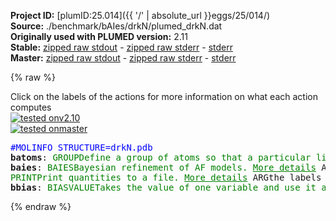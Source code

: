 **Project ID:** [plumID:25.014]({{ '/' | absolute_url }}eggs/25/014/)  
**Source:** ./benchmark/bAIes/drkN/plumed_drkN.dat  
**Originally used with PLUMED version:** 2.11  
**Stable:** [zipped raw stdout](plumed_drkN.dat.plumed.stdout.txt.zip) - [zipped raw stderr](plumed_drkN.dat.plumed.stderr.txt.zip) - [stderr](plumed_drkN.dat.plumed.stderr)  
**Master:** [zipped raw stdout](plumed_drkN.dat.plumed_master.stdout.txt.zip) - [zipped raw stderr](plumed_drkN.dat.plumed_master.stderr.txt.zip) - [stderr](plumed_drkN.dat.plumed_master.stderr)  

{% raw %}
<div class="plumedpreheader">
<div class="headerInfo" id="value_details_data/./benchmark/bAIes/drkN/plumed_drkN.dat"> Click on the labels of the actions for more information on what each action computes </div>
<div class="containerBadge">
<div class="headerBadge"><a href="plumed_drkN.dat.plumed.stderr"><img src="https://img.shields.io/badge/v2.10-failed-red.svg" alt="tested onv2.10" /></a></div>
<div class="headerBadge"><a href="plumed_drkN.dat.plumed_master.stderr"><img src="https://img.shields.io/badge/master-passing-green.svg" alt="tested onmaster" /></a></div>
</div>
</div>
<pre class="plumedlisting">
<span style="color:blue" class="comment">#MOLINFO STRUCTURE=drkN.pdb</span>
<b name="data/./benchmark/bAIes/drkN/plumed_drkN.datbatoms" onclick='showPath("data/./benchmark/bAIes/drkN/plumed_drkN.dat","data/./benchmark/bAIes/drkN/plumed_drkN.datbatoms","data/./benchmark/bAIes/drkN/plumed_drkN.datbatoms","brown")'>batoms</b>: <span class="plumedtooltip" style="color:green">GROUP<span class="right">Define a group of atoms so that a particular list of atoms can be referenced with a single label in definitions of CVs or virtual atoms. <a href="https://www.plumed.org/doc-master/user-doc/html/GROUP" style="color:green">More details</a><i></i></span></span> <span class="plumedtooltip">NDX_FILE<span class="right">the name of index file (gromacs syntax)<i></i></span></span>=atom_list_matrix.ndx <span class="plumedtooltip">NDX_GROUP<span class="right">the name of the group to be imported (gromacs syntax) - first group found is used by default<i></i></span></span>=batoms
<span style="display:none;" id="data/./benchmark/bAIes/drkN/plumed_drkN.datbatoms">The GROUP action with label <b>batoms</b> calculates something</span><b name="data/./benchmark/bAIes/drkN/plumed_drkN.datbaies" onclick='showPath("data/./benchmark/bAIes/drkN/plumed_drkN.dat","data/./benchmark/bAIes/drkN/plumed_drkN.datbaies","data/./benchmark/bAIes/drkN/plumed_drkN.datbaies","brown")'>baies</b>: <span class="plumedtooltip" style="color:green">BAIES<span class="right">Bayesian refinement of AF models. <a href="https://www.plumed.org/doc-master/user-doc/html/BAIES" style="color:green">More details</a><i></i></span></span> <span class="plumedtooltip">ATOMS<span class="right">atoms used in the calculation of bAIes energy<i></i></span></span>=<b name="data/./benchmark/bAIes/drkN/plumed_drkN.datbatoms">batoms</b> <span class="plumedtooltip">DATA_FILE<span class="right">file with AF2 fit parameters<i></i></span></span>=baies_gauss_matrix.dat <span class="plumedtooltip">PRIOR<span class="right">type of prior to use (NONE, JEFFREYS, CAUCHY<i></i></span></span>=JEFFREYS <span class="plumedtooltip">TEMP<span class="right">temperature in kBt units<i></i></span></span>=2.478541306
<span style="display:none;" id="data/./benchmark/bAIes/drkN/plumed_drkN.datbaies">The BAIES action with label <b>baies</b> calculates the following quantities:<table  align="center" frame="void" width="95%" cellpadding="5%"><tr><td width="5%"><b> Quantity </b>  </td><td><b> Description </b> </td></tr><tr><td width="5%">baies.ene</td><td>Bayesian bAIes energy</td></tr></table></span><span class="plumedtooltip" style="color:green">PRINT<span class="right">Print quantities to a file. <a href="https://www.plumed.org/doc-master/user-doc/html/PRINT" style="color:green">More details</a><i></i></span></span> <span class="plumedtooltip">ARG<span class="right">the labels of the values that you would like to print to the file<i></i></span></span>=<b name="data/./benchmark/bAIes/drkN/plumed_drkN.datbaies">baies.ene</b> <span class="plumedtooltip">FILE<span class="right">the name of the file on which to output these quantities<i></i></span></span>=COLVAR <span class="plumedtooltip">STRIDE<span class="right"> the frequency with which the quantities of interest should be output<i></i></span></span>=500
<span style="display:none;" id="data/./benchmark/bAIes/drkN/plumed_drkN.dat">The PRINT action with label <b></b> calculates something</span><b name="data/./benchmark/bAIes/drkN/plumed_drkN.datbbias" onclick='showPath("data/./benchmark/bAIes/drkN/plumed_drkN.dat","data/./benchmark/bAIes/drkN/plumed_drkN.datbbias","data/./benchmark/bAIes/drkN/plumed_drkN.datbbias","brown")'>bbias</b>: <span class="plumedtooltip" style="color:green">BIASVALUE<span class="right">Takes the value of one variable and use it as a bias <a href="https://www.plumed.org/doc-master/user-doc/html/BIASVALUE" style="color:green">More details</a><i></i></span></span> <span class="plumedtooltip">ARG<span class="right">the labels of the scalar/vector arguments whose values will be used as a bias on the system<i></i></span></span>=<b name="data/./benchmark/bAIes/drkN/plumed_drkN.datbaies">baies.ene</b> <span class="plumedtooltip">STRIDE<span class="right">the frequency with which the forces due to the bias should be calculated<i></i></span></span>=2
<span style="display:none;" id="data/./benchmark/bAIes/drkN/plumed_drkN.datbbias">The BIASVALUE action with label <b>bbias</b> calculates the following quantities:<table  align="center" frame="void" width="95%" cellpadding="5%"><tr><td width="5%"><b> Quantity </b>  </td><td><b> Description </b> </td></tr><tr><td width="5%">bbias.bias</td><td>the instantaneous value of the bias potential</td></tr><tr><td width="5%">bbias._bias</td><td>one or multiple instances of this quantity can be referenced elsewhere in the input file</td></tr></table></span></pre>
{% endraw %}
